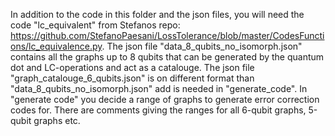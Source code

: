 In addition to the code in this folder and the json files, you will need the code "lc_equivalent" from Stefanos repo: https://github.com/StefanoPaesani/LossTolerance/blob/master/CodesFunctions/lc_equivalence.py.
The json file "data_8_qubits_no_isomorph.json" contains all the graphs up to 8 qubits that can be generated by the quantum dot and LC-operations and act as a catalouge.
The json file "graph_catalouge_6_qubits.json" is on different format than "data_8_qubits_no_isomorph.json" add is needed in "generate_code". In "generate code" you decide a range of graphs to generate error correction codes for. There are comments giving the ranges for all 6-qubit graphs, 5-qubit graphs etc.
